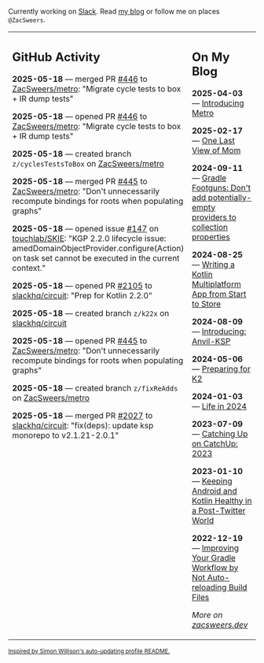 Currently working on [Slack](https://slack.com/). Read [my blog](https://zacsweers.dev/) or follow me on places `@ZacSweers`.

<table><tr><td valign="top" width="60%">

## GitHub Activity
<!-- githubActivity starts -->
**2025-05-18** — merged PR [#446](https://github.com/ZacSweers/metro/pull/446) to [ZacSweers/metro](https://github.com/ZacSweers/metro): "Migrate cycle tests to box + IR dump tests"

**2025-05-18** — opened PR [#446](https://github.com/ZacSweers/metro/pull/446) to [ZacSweers/metro](https://github.com/ZacSweers/metro): "Migrate cycle tests to box + IR dump tests"

**2025-05-18** — created branch `z/cyclesTestsToBox` on [ZacSweers/metro](https://github.com/ZacSweers/metro)

**2025-05-18** — merged PR [#445](https://github.com/ZacSweers/metro/pull/445) to [ZacSweers/metro](https://github.com/ZacSweers/metro): "Don't unnecessarily recompute bindings for roots when populating graphs"

**2025-05-18** — opened issue [#147](https://github.com/touchlab/SKIE/issues/147) on [touchlab/SKIE](https://github.com/touchlab/SKIE): "KGP 2.2.0 lifecycle issue: amedDomainObjectProvider.configure(Action) on task set cannot be executed in the current context."

**2025-05-18** — opened PR [#2105](https://github.com/slackhq/circuit/pull/2105) to [slackhq/circuit](https://github.com/slackhq/circuit): "Prep for Kotlin 2.2.0"

**2025-05-18** — created branch `z/k22x` on [slackhq/circuit](https://github.com/slackhq/circuit)

**2025-05-18** — opened PR [#445](https://github.com/ZacSweers/metro/pull/445) to [ZacSweers/metro](https://github.com/ZacSweers/metro): "Don't unnecessarily recompute bindings for roots when populating graphs"

**2025-05-18** — created branch `z/fixReAdds` on [ZacSweers/metro](https://github.com/ZacSweers/metro)

**2025-05-18** — merged PR [#2027](https://github.com/slackhq/circuit/pull/2027) to [slackhq/circuit](https://github.com/slackhq/circuit): "fix(deps): update ksp monorepo to v2.1.21-2.0.1"
<!-- githubActivity ends -->
</td><td valign="top" width="40%">

## On My Blog
<!-- blog starts -->
**2025-04-03** — [Introducing Metro](https://www.zacsweers.dev/introducing-metro/)

**2025-02-17** — [One Last View of Mom](https://www.zacsweers.dev/one-last-view-of-mom/)

**2024-09-11** — [Gradle Footguns: Don't add potentially-empty providers to collection properties](https://www.zacsweers.dev/gradle-footgun-adding-empty-providers-to-collection-properties/)

**2024-08-25** — [Writing a Kotlin Multiplatform App from Start to Store](https://www.zacsweers.dev/writing-a-kotlin-multiplatform-app-from-start-to-store/)

**2024-08-09** — [Introducing: Anvil-KSP](https://www.zacsweers.dev/introducing-anvil-ksp/)

**2024-05-06** — [Preparing for K2](https://www.zacsweers.dev/preparing-for-k2/)

**2024-01-03** — [Life in 2024](https://www.zacsweers.dev/life-in-2024/)

**2023-07-09** — [Catching Up on CatchUp: 2023](https://www.zacsweers.dev/catching-up-on-catchup-2023/)

**2023-01-10** — [Keeping Android and Kotlin Healthy in a Post-Twitter World](https://www.zacsweers.dev/keeping-android-healthy/)

**2022-12-19** — [Improving Your Gradle Workflow by Not Auto-reloading Build Files](https://www.zacsweers.dev/improving-your-workflow-by-not-auto-reloading-build-files/)
<!-- blog ends -->
_More on [zacsweers.dev](https://zacsweers.dev/)_
</td></tr></table>

<sub><a href="https://simonwillison.net/2020/Jul/10/self-updating-profile-readme/">Inspired by Simon Willison's auto-updating profile README.</a></sub>